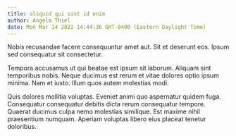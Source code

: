 ```yaml
---
title: aliquid qui sint id enim
author: Angela Thiel
date: Mon Mar 14 2022 14:44:36 GMT-0400 (Eastern Daylight Time)
---
```

Nobis recusandae facere consequuntur amet aut. Sit et deserunt eos. Ipsum sed consequatur sit consectetur.

 Tempora accusamus ut qui beatae est ipsum sit laborum. Aliquam sint temporibus nobis. Neque ducimus est rerum et vitae dolores optio ipsum minima. Nam et iusto. Illum quos autem molestias modi.

 Quis dolores mollitia voluptas. Eveniet animi quo aspernatur quidem fuga. Consequatur consequatur debitis dicta rerum consequatur tempore. Quaerat ducimus culpa nemo molestias similique. Est maxime nihil praesentium numquam. Aperiam voluptas libero eius placeat tenetur doloribus.